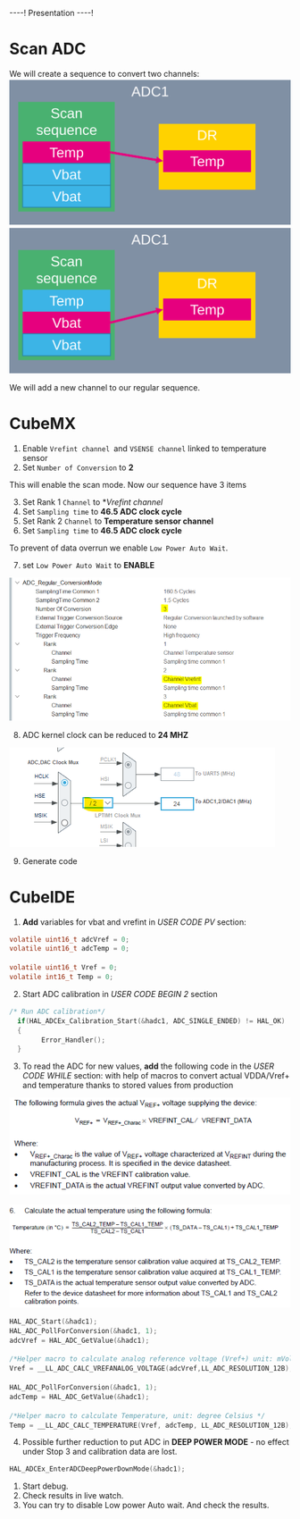 ----!
Presentation
----!
#  Scan ADC

We will create a sequence to convert two channels:
![alt text](./img/1.svg)
![alt text](./img/2.svg)

We will add a new channel to our regular sequence.

#  CubeMX

1. Enable `Vrefint channel `and `VSENSE channel` linked to temperature sensor
2. Set `Number of Conversion` to **2**

This will enable the scan mode. Now our sequence have 3 items

3. Set Rank 1 `Channel` to **Vrefint channel*
4. Set `Sampling time` to **46.5 ADC clock cycle**
5. Set Rank 2 `Channel` to **Temperature sensor channel**
6. Set `Sampling time` to **46.5 ADC clock cycle**

To prevent of data overrun we enable `Low Power Auto Wait`.

7. set `Low Power Auto Wait` to **ENABLE**

![image](./img/config.png)
   
8.  ADC kernel clock can be reduced to **24 MHZ**
   
![image](./img/clkconfig.png) 
   
9.  Generate code

#  CubeIDE

1. **Add** variables for vbat and vrefint in *USER CODE PV* section:
     

```c
volatile uint16_t adcVref = 0;
volatile uint16_t adcTemp = 0;

volatile uint16_t Vref = 0;
volatile int16_t Temp = 0;
```

2. Start ADC calibration in *USER CODE BEGIN 2* section

```c
/* Run ADC calibration*/
  if(HAL_ADCEx_Calibration_Start(&hadc1, ADC_SINGLE_ENDED) != HAL_OK)
  {
        Error_Handler();
  }
```

3. To read the ADC for new values, **add** the following code in the *USER CODE WHILE* section:
   with help of macros to convert actual VDDA/Vref+ and temperature thanks to stored values from production

![image](./img/vref.png)

![image](./img/temp.png)

```c
HAL_ADC_Start(&hadc1);
HAL_ADC_PollForConversion(&hadc1, 1);
adcVref = HAL_ADC_GetValue(&hadc1);

/*Helper macro to calculate analog reference voltage (Vref+) unit: mVolt */
Vref = __LL_ADC_CALC_VREFANALOG_VOLTAGE(adcVref,LL_ADC_RESOLUTION_12B);

HAL_ADC_PollForConversion(&hadc1, 1);
adcTemp = HAL_ADC_GetValue(&hadc1);

/*Helper macro to calculate Temperature, unit: degree Celsius */
Temp = __LL_ADC_CALC_TEMPERATURE(Vref, adcTemp, LL_ADC_RESOLUTION_12B);
```

4. Possible further reduction to put ADC in **DEEP POWER MODE** - no effect under Stop 3 and calibration data are lost.
  
```c
HAL_ADCEx_EnterADCDeepPowerDownMode(&hadc1);
```
  

1. Start debug.
2. Check results in live watch.
3. You can try to disable Low power Auto wait. And check the results.
